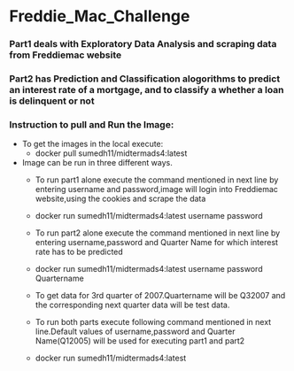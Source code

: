 # Freddie_Mac_Challenge
### Part1 deals with Exploratory Data Analysis and scraping data  from Freddiemac website
### Part2 has Prediction and Classification alogorithms to predict an interest rate of a mortgage, and to classify a whether a loan is delinquent or not 
### Instruction to pull and Run the Image:

- To get the images in the local execute: 
  - docker pull sumedh11/midtermads4:latest
- Image can be run in three different ways.
  - To run part1 alone execute the command mentioned in next line by entering username and password,image will login into Freddiemac website,using the cookies and scrape the data
  - docker run sumedh11/midtermads4:latest username password
  
  
  
  - To run part2 alone execute the command mentioned in next line by entering username,password and Quarter Name for which interest rate has to be predicted
  - docker run sumedh11/midtermads4:latest username password Quartername
  - To get data for 3rd quarter of 2007.Quartername will be Q32007 and the corresponding next quarter data will be test data.
    
    

  - To run both parts execute following command mentioned in next line.Default values of username,password and Quarter Name(Q12005) will be used for executing part1 and part2
  - docker run sumedh11/midtermads4:latest
   
